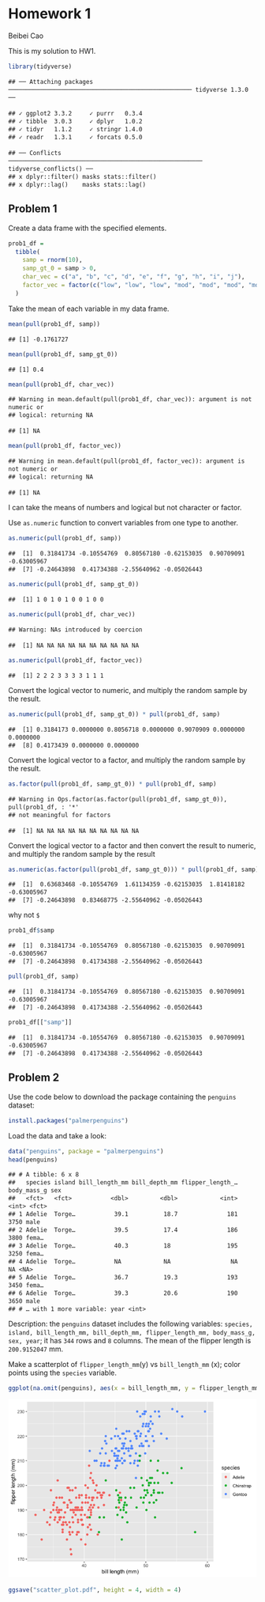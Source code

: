 Homework 1
================
Beibei Cao

This is my solution to HW1.

``` r
library(tidyverse)
```

    ## ── Attaching packages ──────────────────────────────────────────────────── tidyverse 1.3.0 ──

    ## ✓ ggplot2 3.3.2     ✓ purrr   0.3.4
    ## ✓ tibble  3.0.3     ✓ dplyr   1.0.2
    ## ✓ tidyr   1.1.2     ✓ stringr 1.4.0
    ## ✓ readr   1.3.1     ✓ forcats 0.5.0

    ## ── Conflicts ─────────────────────────────────────────────────────── tidyverse_conflicts() ──
    ## x dplyr::filter() masks stats::filter()
    ## x dplyr::lag()    masks stats::lag()

## Problem 1

Create a data frame with the specified elements.

``` r
prob1_df = 
  tibble(
    samp = rnorm(10),
    samp_gt_0 = samp > 0,
    char_vec = c("a", "b", "c", "d", "e", "f", "g", "h", "i", "j"),
    factor_vec = factor(c("low", "low", "low", "mod", "mod", "mod", "mod", "high", "high", "high"))
  )
```

Take the mean of each variable in my data frame.

``` r
mean(pull(prob1_df, samp))
```

    ## [1] -0.1761727

``` r
mean(pull(prob1_df, samp_gt_0))
```

    ## [1] 0.4

``` r
mean(pull(prob1_df, char_vec))
```

    ## Warning in mean.default(pull(prob1_df, char_vec)): argument is not numeric or
    ## logical: returning NA

    ## [1] NA

``` r
mean(pull(prob1_df, factor_vec))
```

    ## Warning in mean.default(pull(prob1_df, factor_vec)): argument is not numeric or
    ## logical: returning NA

    ## [1] NA

I can take the means of numbers and logical but not character or factor.

Use `as.numeric` function to convert variables from one type to another.

``` r
as.numeric(pull(prob1_df, samp))
```

    ##  [1]  0.31841734 -0.10554769  0.80567180 -0.62153035  0.90709091 -0.63005967
    ##  [7] -0.24643898  0.41734388 -2.55640962 -0.05026443

``` r
as.numeric(pull(prob1_df, samp_gt_0))
```

    ##  [1] 1 0 1 0 1 0 0 1 0 0

``` r
as.numeric(pull(prob1_df, char_vec))
```

    ## Warning: NAs introduced by coercion

    ##  [1] NA NA NA NA NA NA NA NA NA NA

``` r
as.numeric(pull(prob1_df, factor_vec))
```

    ##  [1] 2 2 2 3 3 3 3 1 1 1

Convert the logical vector to numeric, and multiply the random sample by
the result.

``` r
as.numeric(pull(prob1_df, samp_gt_0)) * pull(prob1_df, samp)
```

    ##  [1] 0.3184173 0.0000000 0.8056718 0.0000000 0.9070909 0.0000000 0.0000000
    ##  [8] 0.4173439 0.0000000 0.0000000

Convert the logical vector to a factor, and multiply the random sample
by the result.

``` r
as.factor(pull(prob1_df, samp_gt_0)) * pull(prob1_df, samp)
```

    ## Warning in Ops.factor(as.factor(pull(prob1_df, samp_gt_0)), pull(prob1_df, : '*'
    ## not meaningful for factors

    ##  [1] NA NA NA NA NA NA NA NA NA NA

Convert the logical vector to a factor and then convert the result to
numeric, and multiply the random sample by the result

``` r
as.numeric(as.factor(pull(prob1_df, samp_gt_0))) * pull(prob1_df, samp)
```

    ##  [1]  0.63683468 -0.10554769  1.61134359 -0.62153035  1.81418182 -0.63005967
    ##  [7] -0.24643898  0.83468775 -2.55640962 -0.05026443

why not `$`

``` r
prob1_df$samp
```

    ##  [1]  0.31841734 -0.10554769  0.80567180 -0.62153035  0.90709091 -0.63005967
    ##  [7] -0.24643898  0.41734388 -2.55640962 -0.05026443

``` r
pull(prob1_df, samp)
```

    ##  [1]  0.31841734 -0.10554769  0.80567180 -0.62153035  0.90709091 -0.63005967
    ##  [7] -0.24643898  0.41734388 -2.55640962 -0.05026443

``` r
prob1_df[["samp"]]
```

    ##  [1]  0.31841734 -0.10554769  0.80567180 -0.62153035  0.90709091 -0.63005967
    ##  [7] -0.24643898  0.41734388 -2.55640962 -0.05026443

## Problem 2

Use the code below to download the package containing the `penguins`
dataset:

``` r
install.packages("palmerpenguins")
```

Load the data and take a look:

``` r
data("penguins", package = "palmerpenguins")
head(penguins)
```

    ## # A tibble: 6 x 8
    ##   species island bill_length_mm bill_depth_mm flipper_length_… body_mass_g sex  
    ##   <fct>   <fct>           <dbl>         <dbl>            <int>       <int> <fct>
    ## 1 Adelie  Torge…           39.1          18.7              181        3750 male 
    ## 2 Adelie  Torge…           39.5          17.4              186        3800 fema…
    ## 3 Adelie  Torge…           40.3          18                195        3250 fema…
    ## 4 Adelie  Torge…           NA            NA                 NA          NA <NA> 
    ## 5 Adelie  Torge…           36.7          19.3              193        3450 fema…
    ## 6 Adelie  Torge…           39.3          20.6              190        3650 male 
    ## # … with 1 more variable: year <int>

Description: the `penguins` dataset includes the following variables:
`species, island, bill_length_mm, bill_depth_mm, flipper_length_mm,
body_mass_g, sex, year`; it has `344` rows and `8` columns. The mean of
the flipper length is `200.9152047` mm.

Make a scatterplot of `flipper_length_mm`(y) vs `bill_length_mm` (x);
color points using the `species` variable.

``` r
ggplot(na.omit(penguins), aes(x = bill_length_mm, y = flipper_length_mm, color = species)) + geom_point() + xlab("bill length (mm)") + ylab("flipper length (mm)")
```

![](HW1_files/figure-gfm/plot_and_save-1.png)<!-- -->

``` r
ggsave("scatter_plot.pdf", height = 4, width = 4)
```
